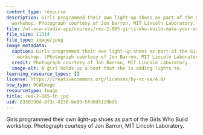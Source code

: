 ```yaml
---
content_type: resource
description: Girls programmed their own light-up shoes as part of the Girls Who Build
  workshop. Photograph courtesy of Jon Barron, MIT Lincoln Laboratory.
file: /ol-ocw-studio-app/courses/res-2-005-girls-who-build-make-your-own-wearables-workshop-spring-2015/0330290d8f3c0230be895fd8d5129bd5_res-2-005-th.jpg
file_size: 11314
file_type: image/jpeg
image_metadata:
  caption: Girls programmed their own light-up shoes as part of the Girls Who Build
    workshop. (Photograph courtesy of Jon Barron, MIT Lincoln Laboratory.)
  credit: Photograph courtesy of Jon Barron, MIT Lincoln Laboratory.
  image-alt: A girl holds up a boot that she is adding lights to.
learning_resource_types: []
license: https://creativecommons.org/licenses/by-nc-sa/4.0/
ocw_type: OCWImage
resourcetype: Image
title: res-2-005-th.jpg
uid: 0330290d-8f3c-0230-be89-5fd8d5129bd5
---
```

Girls programmed their own light-up shoes as part of the Girls Who Build workshop. Photograph courtesy of Jon Barron, MIT Lincoln Laboratory.